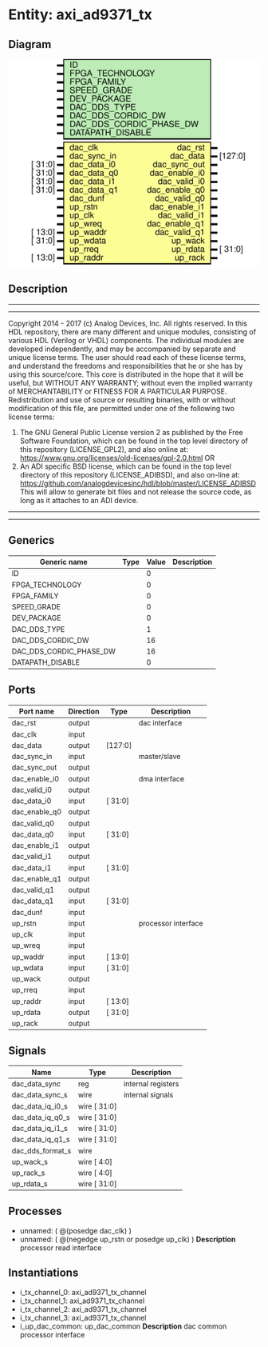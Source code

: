 # Entity: axi_ad9371_tx

## Diagram

![Diagram](axi_ad9371_tx.svg "Diagram")
## Description

***************************************************************************
 ***************************************************************************
 Copyright 2014 - 2017 (c) Analog Devices, Inc. All rights reserved.
 In this HDL repository, there are many different and unique modules, consisting
 of various HDL (Verilog or VHDL) components. The individual modules are
 developed independently, and may be accompanied by separate and unique license
 terms.
 The user should read each of these license terms, and understand the
 freedoms and responsibilities that he or she has by using this source/core.
 This core is distributed in the hope that it will be useful, but WITHOUT ANY
 WARRANTY; without even the implied warranty of MERCHANTABILITY or FITNESS FOR
 A PARTICULAR PURPOSE.
 Redistribution and use of source or resulting binaries, with or without modification
 of this file, are permitted under one of the following two license terms:
   1. The GNU General Public License version 2 as published by the
      Free Software Foundation, which can be found in the top level directory
      of this repository (LICENSE_GPL2), and also online at:
      <https://www.gnu.org/licenses/old-licenses/gpl-2.0.html>
 OR
   2. An ADI specific BSD license, which can be found in the top level directory
      of this repository (LICENSE_ADIBSD), and also on-line at:
      https://github.com/analogdevicesinc/hdl/blob/master/LICENSE_ADIBSD
      This will allow to generate bit files and not release the source code,
      as long as it attaches to an ADI device.
 ***************************************************************************
 ***************************************************************************
 
## Generics

| Generic name            | Type | Value | Description |
| ----------------------- | ---- | ----- | ----------- |
| ID                      |      | 0     |             |
| FPGA_TECHNOLOGY         |      | 0     |             |
| FPGA_FAMILY             |      | 0     |             |
| SPEED_GRADE             |      | 0     |             |
| DEV_PACKAGE             |      | 0     |             |
| DAC_DDS_TYPE            |      | 1     |             |
| DAC_DDS_CORDIC_DW       |      | 16    |             |
| DAC_DDS_CORDIC_PHASE_DW |      | 16    |             |
| DATAPATH_DISABLE        |      | 0     |             |
## Ports

| Port name     | Direction | Type    | Description         |
| ------------- | --------- | ------- | ------------------- |
| dac_rst       | output    |         | dac interface       |
| dac_clk       | input     |         |                     |
| dac_data      | output    | [127:0] |                     |
| dac_sync_in   | input     |         | master/slave        |
| dac_sync_out  | output    |         |                     |
| dac_enable_i0 | output    |         | dma interface       |
| dac_valid_i0  | output    |         |                     |
| dac_data_i0   | input     | [ 31:0] |                     |
| dac_enable_q0 | output    |         |                     |
| dac_valid_q0  | output    |         |                     |
| dac_data_q0   | input     | [ 31:0] |                     |
| dac_enable_i1 | output    |         |                     |
| dac_valid_i1  | output    |         |                     |
| dac_data_i1   | input     | [ 31:0] |                     |
| dac_enable_q1 | output    |         |                     |
| dac_valid_q1  | output    |         |                     |
| dac_data_q1   | input     | [ 31:0] |                     |
| dac_dunf      | input     |         |                     |
| up_rstn       | input     |         | processor interface |
| up_clk        | input     |         |                     |
| up_wreq       | input     |         |                     |
| up_waddr      | input     | [ 13:0] |                     |
| up_wdata      | input     | [ 31:0] |                     |
| up_wack       | output    |         |                     |
| up_rreq       | input     |         |                     |
| up_raddr      | input     | [ 13:0] |                     |
| up_rdata      | output    | [ 31:0] |                     |
| up_rack       | output    |         |                     |
## Signals

| Name             | Type         | Description         |
| ---------------- | ------------ | ------------------- |
| dac_data_sync    | reg          | internal registers  |
| dac_data_sync_s  | wire         | internal signals    |
| dac_data_iq_i0_s | wire [ 31:0] |                     |
| dac_data_iq_q0_s | wire [ 31:0] |                     |
| dac_data_iq_i1_s | wire [ 31:0] |                     |
| dac_data_iq_q1_s | wire [ 31:0] |                     |
| dac_dds_format_s | wire         |                     |
| up_wack_s        | wire [  4:0] |                     |
| up_rack_s        | wire [  4:0] |                     |
| up_rdata_s       | wire [ 31:0] |                     |
## Processes
- unnamed: ( @(posedge dac_clk) )
- unnamed: ( @(negedge up_rstn or posedge up_clk) )
**Description**
processor read interface

## Instantiations

- i_tx_channel_0: axi_ad9371_tx_channel
- i_tx_channel_1: axi_ad9371_tx_channel
- i_tx_channel_2: axi_ad9371_tx_channel
- i_tx_channel_3: axi_ad9371_tx_channel
- i_up_dac_common: up_dac_common
**Description**
dac common processor interface

